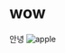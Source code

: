 # wow
안녕
![apple](https://www.google.co.kr/imgres?imgurl=https%3A%2F%2Fwww.apple.com%2Fac%2Fstructured-data%2Fimages%2Fknowledge_graph_logo.png%3F201609131016&imgrefurl=http%3A%2F%2Fwww.apple.com%2Fipad%2F&docid=akLkWPtX0r6m8M&tbnid=-TtEc9M5pE7LPM%3A&w=302&h=302&bih=747&biw=1536&ved=0ahUKEwj_gv2I6-3PAhXogVQKHWWwCL8QMwgdKAEwAQ&iact=mrc&uact=8)
